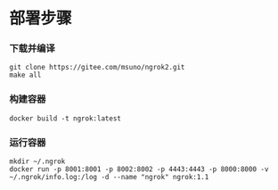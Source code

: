 # 部署步骤

### 下载并编译
```
git clone https://gitee.com/msuno/ngrok2.git
make all
```

### 构建容器
```
docker build -t ngrok:latest
```

### 运行容器
```
mkdir ~/.ngrok
docker run -p 8001:8001 -p 8002:8002 -p 4443:4443 -p 8000:8000 -v ~/.ngrok/info.log:/log -d --name "ngrok" ngrok:1.1
```